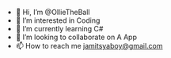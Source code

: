 - 👋 Hi, I’m @OllieTheBall
- 👀 I’m interested in Coding
- 🌱 I’m currently learning C#
- 💞️ I’m looking to collaborate on A App
- 📫 How to reach me jamitsyaboy@gmail.com
